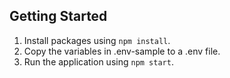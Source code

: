 ## Getting Started
1. Install packages using `npm install`.
2. Copy the variables in .env-sample to a .env file.
3. Run the application using `npm start`.